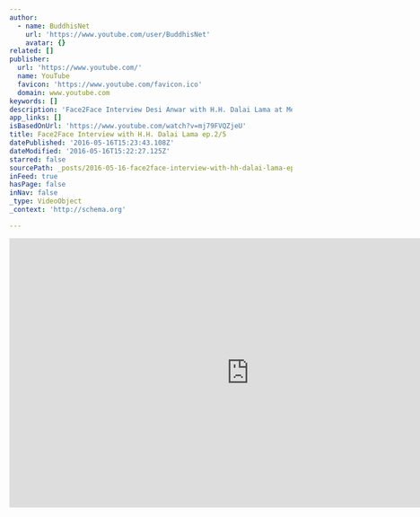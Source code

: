 ```yaml
---
author:
  - name: BuddhisNet
    url: 'https://www.youtube.com/user/BuddhisNet'
    avatar: {}
related: []
publisher:
  url: 'https://www.youtube.com/'
  name: YouTube
  favicon: 'https://www.youtube.com/favicon.ico'
  domain: www.youtube.com
keywords: []
description: 'Face2Face Interview Desi Anwar with H.H. Dalai Lama at Metro TV, June 26, 2010. Episode 2 of 5. Dialog only. Continue to http://www.youtube.com/watch?v=9f9AV-gpKFA'
app_links: []
isBasedOnUrl: 'https://www.youtube.com/watch?v=mj79FVQZjeU'
title: Face2Face Interview with H.H. Dalai Lama ep.2/5
datePublished: '2016-05-16T15:23:43.108Z'
dateModified: '2016-05-16T15:22:27.125Z'
starred: false
sourcePath: _posts/2016-05-16-face2face-interview-with-hh-dalai-lama-ep25.md
inFeed: true
hasPage: false
inNav: false
_type: VideoObject
_context: 'http://schema.org'

---
```

<iframe src="https://cdn.embedly.com/widgets/media.html?src=https%3A%2F%2Fwww.youtube.com%2Fembed%2Fmj79FVQZjeU%3Ffeature%3Doembed&amp;url=http%3A%2F%2Fwww.youtube.com%2Fwatch%3Fv%3Dmj79FVQZjeU&amp;image=https%3A%2F%2Fi.ytimg.com%2Fvi%2Fmj79FVQZjeU%2Fhqdefault.jpg&amp;key=b7d04c9b404c499eba89ee7072e1c4f7&amp;type=text%2Fhtml&amp;schema=youtube" width="854" height="480" scrolling="no" frameborder="0" allowfullscreen="" style=""></iframe>